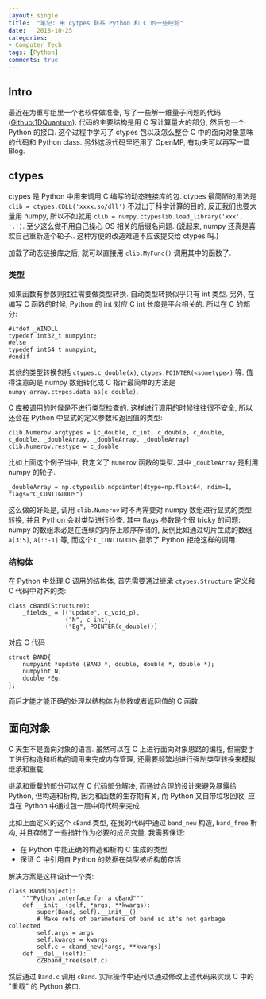 ```yaml
---
layout: single
title:  "笔记: 用 cytpes 联系 Python 和 C 的一些经验"
date:   2018-10-25
categories:
- Computer Tech
tags: [Python]
comments: true
---
```

## Intro ##
最近在为重写组里一个老软件做准备, 写了一些解一维量子问题的代码 ([Github:1DQuantum](https://github.com/CareF/1DQuantum)). 代码的主要结构是用 C 写计算量大的部分, 然后包一个 Python 的接口. 这个过程中学习了 ctypes 包以及怎么整合 C 中的面向对象意味的代码和 Python class. 
另外这段代码里还用了 OpenMP, 有功夫可以再写一篇 Blog. 

## ctypes ##
ctypes 是 Python 中用来调用 C 编写的动态链接库的包. 
ctypes 最简陋的用法是 `clib = ctypes.CDLL('xxxx.so/dll')` 不过出于科学计算的目的, 反正我们也要大量用 numpy, 所以不如就用 `clib = numpy.ctypeslib.load_library('xxx', '.')`. 至少这么做不用自己操心 OS 相关的后缀名问题. 
(说起来, numpy 还真是喜欢自己重新造个轮子.. 这种方便的改造难道不应该提交给 ctypes 吗.)

加载了动态链接库之后, 就可以直接用 `clib.MyFunc()` 调用其中的函数了.

### 类型 ###
如果函数有参数则往往需要做类型转换. 自动类型转换似乎只有 int 类型. 另外, 在编写 C 函数的时候, Python 的 int 对应 C int 长度是平台相关的. 所以在 C 的部分: 

	#ifdef _WINDLL
	typedef int32_t numpyint;
	#else
	typedef int64_t numpyint;
	#endif

其他的类型转换包括 `ctypes.c_double(x)`, `ctypes.POINTER(<sometype>)` 等.
值得注意的是 numpy 数组转化成 C 指针最简单的方法是
`numpy_array.ctypes.data_as(c_double)`.

C 库被调用的时候是不进行类型检查的. 这样进行调用的时候往往很不安全,
所以还会在 Python 中显式的定义参数和返回值的类型: 

	clib.Numerov.argtypes = [c_double, c_int, c_double, c_double, c_double, _doubleArray, _doubleArray, _doubleArray]
	clib.Numerov.restype = c_double

比如上面这个例子当中, 我定义了 `Numerov` 函数的类型. 其中 `_doubleArray`
是利用 numpy 的轮子.

	_doubleArray = np.ctypeslib.ndpointer(dtype=np.float64, ndim=1, flags="C_CONTIGUOUS")

这么做的好处是, 调用 `clib.Numerov` 时不再需要对 numpy 数组进行显式的类型转换,
并且 Python 会对类型进行检查. 其中 flags 参数是个很 tricky 的问题: numpy
的数组未必是在连续的内存上顺序存储的, 反例比如通过切片生成的数组 `a[3:5]`,
`a[::-1]` 等, 而这个 `C_CONTIGUOUS` 指示了 Python 拒绝这样的调用. 

### 结构体 ###
在 Python 中处理 C 调用的结构体, 首先需要通过继承 `ctypes.Structure` 定义和 C
代码中对齐的类:

	class cBand(Structure):
		_fields_ = [("update", c_void_p),
					("N", c_int),
					("Eg", POINTER(c_double))]

对应 C 代码

	struct BAND{
		numpyint *update (BAND *, double, double *, double *);
		numpyint N;
		double *Eg;
	}; 

而后才能才能正确的处理以结构体为参数或者返回值的 C 函数. 

## 面向对象 ##
C 天生不是面向对象的语言. 虽然可以在 C 上进行面向对象思路的编程,
但需要手工进行构造和析构的调用来完成内存管理,
还需要频繁地进行强制类型转换来模拟继承和重载.

继承和重载的部分可以在 C 代码部分解决, 而通过合理的设计来避免暴露给 Python, 
但构造和析构, 因为和函数的生存期有关, 而 Python 又自带垃圾回收, 应当在 Python
中通过包一层中间代码来完成.

比如上面定义的这个 `cBand` 类型, 在我的代码中通过
`band_new` 构造, `band_free` 析构, 并且存储了一些指针作为必要的成员变量.
我需要保证: 
- 在 Python 中能正确的构造和析构 C 生成的类型
- 保证 C 中引用自 Python 的数据在类型被析构前存活

解决方案是这样设计一个类: 

	class Band(object):
		"""Python interface for a cBand"""
		def __init__(self, *args, **kwargs):
			super(Band, self).__init__()
			# Make refs of parameters of band so it's not garbage collected 
			self.args = args
			self.kwargs = kwargs 
			self.c = cband_new(*args, **kwargs)
		def __del__(self):
			cZBband_free(self.c)

然后通过 `Band.c` 调用 `cBand`. 实际操作中还可以通过修改上述代码来实现 C 中的
"重载" 的 Python 接口. 
